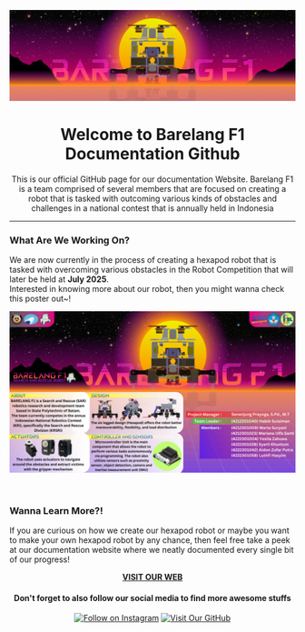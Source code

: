![F1Banner](github/Banner.png)

<div align="center">
    <h1>Welcome to Barelang F1 Documentation Github</h1>
    <p></p>
</div>

<div align="center">
This is our official GitHub page for our documentation Website. 
Barelang F1 is a team comprised of several members that are focused on creating a robot that is tasked with outcoming various kinds of obstacles and challenges in a national contest that is annually held in Indonesia
</div>

---

### What Are We Working On?

We are now currently in the process of creating a hexapod robot that is tasked with overcoming various obstacles in the Robot Competition that will later be held at **July 2025**.
<br>
Interested in knowing more about our robot, then you might wanna check this poster out~! 
<br>

![F1Poster](github/F1Poster.png)

<br>

### Wanna Learn More?!

If you are curious on how we create our hexapod robot or maybe you want to make your own hexapod robot by any chance, then feel free take a peek at our documentation website where we neatly documented every single bit of our progress!

<div align="center">
  
  [**VISIT OUR WEB**](https://barelangf1.my.id) 
  
</div>



<div align="center">

#### Don't forget to also follow our social media to find more awesome stuffs

[![Follow on Instagram](https://img.shields.io/badge/Instagram-Follow%20Us-E4405F?style=for-the-badge&logo=instagram&logoColor=white)](https://www.instagram.com/barelangf1/)
[![Visit Our GitHub](https://img.shields.io/badge/GitHub-Check%20Our%20Code-FFA500?style=for-the-badge&logo=github&logoColor=white)](https://github.com/Barelang-F1/barelangf1-setup)

</div>
